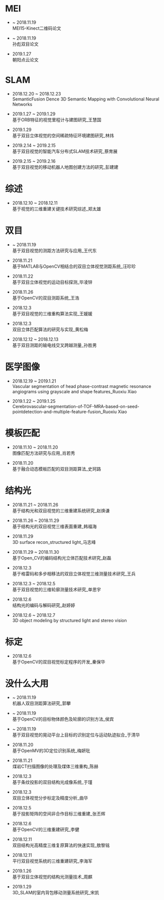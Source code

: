 # MEI #
* ~ 2018.11.19  
MEI15-Kinect二维码论文

* ~ 2018.11.19  
孙彪双目论文

* 2019.1.27  
朝阳点云论文



# SLAM #
* 2018.12.20 ~ 2018.12.23  
SemanticFusion Dence 3D Semantic Mapping with Convolutional Neural Networks

* 2019.1.27 ~ 2019.1.29  
基于ORB特征的视觉里程计与建图研究_王慧国

* 2019.1.29  
基于双目立体视觉的空间稀疏特征环境建图研究_林炜

* 2019.2.14 ~ 2019.2.15  
基于双目视觉的智能汽车分布式SLAM技术研究_蔡育展

* 2019.2.15 ~ 2019.2.16  
基于双目视觉的移动机器人地图创建方法的研究_彭建建



# 综述 #
* 2018.12.10 ~ 2018.12.11  
基于视觉的三维重建关键技术研究综述_郑太雄



# 双目 #
* ~ 2018.11.19  
基于双目视觉的测距方法研究与应用_王代东

* 2018.11.21  
基于MATLAB与OpenCV相结合的双目立体视觉测距系统_汪珍珍

* 2018.11.22  
基于双目立体视觉的运动目标探测_毕凌锌

* 2018.11.26  
基于OpenCV的双目测距系统_王浩

* 2018.12.3  
基于双目视觉的三维重构算法实现_王媛媛

* 2018.12.3  
双目立体匹配算法的研究与实现_黄松梅

* 2018.12.12 ~ 2018.12.13  
基于双目测距的输电线交叉跨越测量_孙胜男



# 医学图像 #
* 2018.12.19 ~ 2019.1.21  
Vascular segmentation of head phase-contrast magnetic resonance angiograms using grayscale and shape features_Ruoxiu Xiao

* 2019.1.22 ~ 2019.1.25  
Cerebrovascular-segmentation-of-TOF-MRA-based-on-seed-pointdetection-and-multiple-feature-fusion_Ruoxiu Xiao



# 模板匹配 #
* 2018.11.10 ~ 2018.11.20  
图像匹配方法研究与应用_肖若秀

* 2018.11.20  
基于融合动态模板匹配的双目测距算法_史珂路



# 结构光 #
* 2018.11.21 ~ 2018.11.26  
基于结构光和双目视觉的三维重建系统研究_赵焕谦

* 2018.11.26 ~ 2018.11.29  
基于结构光的双目视觉三维表面重建_韩福海

* 2018.11.29  
3D surface recon_structured light_马志峰

* 2018.11.29 ~ 2018.11.30  
基于Open_CV的编码结构光立体匹配技术研究_赵磊

* 2018.12.3  
基于格雷码和多步相移法的双目立体视觉三维测量技术研究_王兵

* 2018.12.3 ~ 2018.12.5  
基于双目视觉的三维轮廓测量技术研究_单思宇

* 2018.12.6  
结构光的编码与解码研究_赵婷婷

* 2018.12.6 ~ 2018.12.7  
3D object modeling by structured light and stereo vision



# 标定 #
* 2018.12.6  
基于OpenCV的双目视觉标定程序的开发_秦保华



# 没什么大用 #
* ~ 2018.11.19  
机器人双目测距算法研究_郭攀

* ~ 2018.11.19  
基于OpenCV的目标物体颜色及轮廓的识别方法_侯宾

* ~ 2018.11.19  
基于双目视觉的晃动平台上目标的识别定位与运动轨迹拟合_于清华

* 2018.11.20  
基于OpenMV的3D定位识别系统_梅妍玭

* 2018.11.21  
煤岩CT扫描图像的处理及煤体三维重构_陈赫

* 2018.12.3  
基于条纹投影的双目结构光成像系统_于瑾

* 2018.12.3  
双目立体视觉分步标定及精度分析_曲华

* 2018.12.5  
基于投影矩阵的空间非合作目标三维重建_张丕辉

* 2018.12.6  
基于OpenCV的三维重建研究_李健

* 2018.12.11  
双目结构光高精度三维复原算法的快速实现_敖黎铭

* 2018.12.11  
平行双目视觉系统的三维重建研究_李海军

* 2019.1.26  
基于双目立体视觉的结构光测量技术_周麒

* 2019.1.29  
3D_SLAM的室内背包移动测量系统研究_宋凯